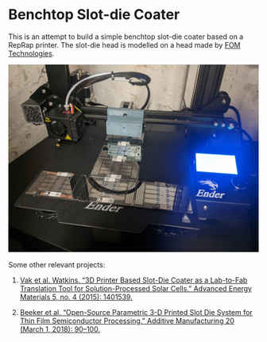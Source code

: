 # Benchtop Slot-die Coater

This is an attempt to build a simple benchtop slot-die coater based on a RepRap printer. The slot-die head is modelled on a head made by [FOM Technologies](https://www.fomtechnologies.com/).

![Benchtop Slot-die Coater Concept](https://github.com/sci-bots/benchtop-slot-die-coater/blob/master/photos/concept.jpg)

Some other relevant projects:

1. [Vak et al. Watkins. “3D Printer Based Slot-Die Coater as a Lab-to-Fab Translation Tool for Solution-Processed Solar Cells.” Advanced Energy Materials 5, no. 4 (2015): 1401539.](https://doi.org/10.1002/aenm.201401539)

2. [Beeker et al. “Open-Source Parametric 3-D Printed Slot Die System for Thin Film Semiconductor Processing.” Additive Manufacturing 20 (March 1, 2018): 90–100.](https://doi.org/10.1016/j.addma.2017.12.004)
